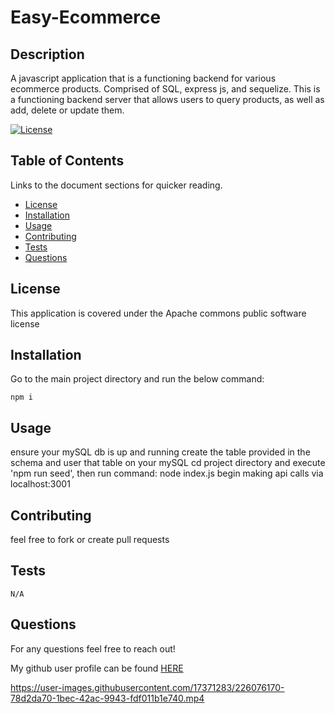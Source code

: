 # Easy-Ecommerce

  ## Description

  A javascript application that is a functioning backend for various ecommerce products. Comprised of SQL, express js, and sequelize. This is a functioning backend server that allows users to query products, as well as add, delete or update them.

  [![License](https://img.shields.io/badge/License-Apache_2.0-blue.svg)](https://opensource.org/license/apache2-0-php/)
  
  ## Table of Contents
  
  Links to the document sections for quicker reading.
  
  - [License](#license)
  - [Installation](#installation)
  - [Usage](#usage)
  - [Contributing](#contributing)
  - [Tests](#tests)
  - [Questions](#questions)

## License
This application is covered under the Apache commons public software license
  
  ## Installation
  Go to the main project directory and run the below command:


  ```
  npm i
  ```
  
  ## Usage
  
  ensure your mySQL db is up and running
  create the table provided in the schema and user that table on your mySQL
  cd project directory and execute 'npm run seed', then run command: node index.js
  begin making api calls via localhost:3001

  
  ## Contributing

  feel free to fork or create pull requests
    
  ## Tests

  ```
  N/A
  ```

  ## Questions

  For any questions feel free to reach out!

  My github user profile can be found [HERE](https://github.com/gosem01)








https://user-images.githubusercontent.com/17371283/226076170-78d2da70-1bec-42ac-9943-fdf011b1e740.mp4

